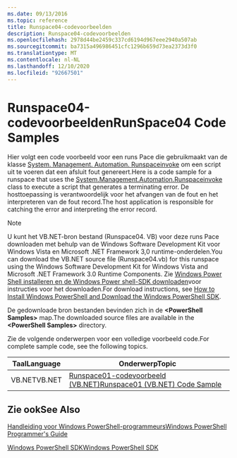 ```yaml
---
ms.date: 09/13/2016
ms.topic: reference
title: Runspace04-codevoorbeelden
description: Runspace04-codevoorbeelden
ms.openlocfilehash: 2978d44be2459c337cd6194d967eee2940a507ab
ms.sourcegitcommit: ba7315a496986451cfc1296b659d73ea2373d3f0
ms.translationtype: MT
ms.contentlocale: nl-NL
ms.lasthandoff: 12/10/2020
ms.locfileid: "92667501"
---
```

# <a name="runspace04-code-samples"></a><span data-ttu-id="2b62d-103">Runspace04-codevoorbeelden</span><span class="sxs-lookup"><span data-stu-id="2b62d-103">RunSpace04 Code Samples</span></span>

<span data-ttu-id="2b62d-104">Hier volgt een code voorbeeld voor een runs Pace die gebruikmaakt van de klasse [System. Management. Automation. Runspaceinvoke](/dotnet/api/System.Management.Automation.RunspaceInvoke) om een script uit te voeren dat een afsluit fout genereert.</span><span class="sxs-lookup"><span data-stu-id="2b62d-104">Here is a code sample for a runspace that uses the [System.Management.Automation.Runspaceinvoke](/dotnet/api/System.Management.Automation.RunspaceInvoke) class to execute a script that generates a terminating error.</span></span> <span data-ttu-id="2b62d-105">De hosttoepassing is verantwoordelijk voor het afvangen van de fout en het interpreteren van de fout record.</span><span class="sxs-lookup"><span data-stu-id="2b62d-105">The host application is responsible for catching the error and interpreting the error record.</span></span>

> [!NOTE]
> <span data-ttu-id="2b62d-106">U kunt het VB.NET-bron bestand (Runspace04. VB) voor deze runs Pace downloaden met behulp van de Windows Software Development Kit voor Windows Vista en Microsoft .NET Framework 3,0 runtime-onderdelen.</span><span class="sxs-lookup"><span data-stu-id="2b62d-106">You can download the VB.NET source file (Runspace04.vb) for this runspace using the Windows Software Development Kit for Windows Vista and Microsoft .NET Framework 3.0 Runtime Components.</span></span> <span data-ttu-id="2b62d-107">Zie [Windows Power Shell installeren en de Windows Power shell-SDK downloaden](/powershell/scripting/developer/installing-the-windows-powershell-sdk)voor instructies voor het downloaden.</span><span class="sxs-lookup"><span data-stu-id="2b62d-107">For download instructions, see [How to Install Windows PowerShell and Download the Windows PowerShell SDK](/powershell/scripting/developer/installing-the-windows-powershell-sdk).</span></span>
>
> <span data-ttu-id="2b62d-108">De gedownloade bron bestanden bevinden zich in de **\<PowerShell Samples>** map.</span><span class="sxs-lookup"><span data-stu-id="2b62d-108">The downloaded source files are available in the **\<PowerShell Samples>** directory.</span></span>

<span data-ttu-id="2b62d-109">Zie de volgende onderwerpen voor een volledige voorbeeld code.</span><span class="sxs-lookup"><span data-stu-id="2b62d-109">For complete sample code, see the following topics.</span></span>

|<span data-ttu-id="2b62d-110">Taal</span><span class="sxs-lookup"><span data-stu-id="2b62d-110">Language</span></span>|<span data-ttu-id="2b62d-111">Onderwerp</span><span class="sxs-lookup"><span data-stu-id="2b62d-111">Topic</span></span>|
|--------------|-----------|
|<span data-ttu-id="2b62d-112">VB.NET</span><span class="sxs-lookup"><span data-stu-id="2b62d-112">VB.NET</span></span>|[<span data-ttu-id="2b62d-113">Runspace01-codevoorbeeld (VB.NET)</span><span class="sxs-lookup"><span data-stu-id="2b62d-113">Runspace01 (VB.NET) Code Sample</span></span>](./runspace01-vb-net-code-sample.md)|

## <a name="see-also"></a><span data-ttu-id="2b62d-114">Zie ook</span><span class="sxs-lookup"><span data-stu-id="2b62d-114">See Also</span></span>

[<span data-ttu-id="2b62d-115">Handleiding voor Windows PowerShell-programmeurs</span><span class="sxs-lookup"><span data-stu-id="2b62d-115">Windows PowerShell Programmer's Guide</span></span>](./windows-powershell-programmer-s-guide.md)

[<span data-ttu-id="2b62d-116">Windows PowerShell SDK</span><span class="sxs-lookup"><span data-stu-id="2b62d-116">Windows PowerShell SDK</span></span>](../windows-powershell-reference.md)

